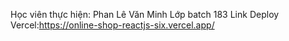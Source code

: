 Học viên thực hiện: Phan Lê Văn Minh 
Lớp batch 183 
Link Deploy Vercel:https://online-shop-reactjs-six.vercel.app/
